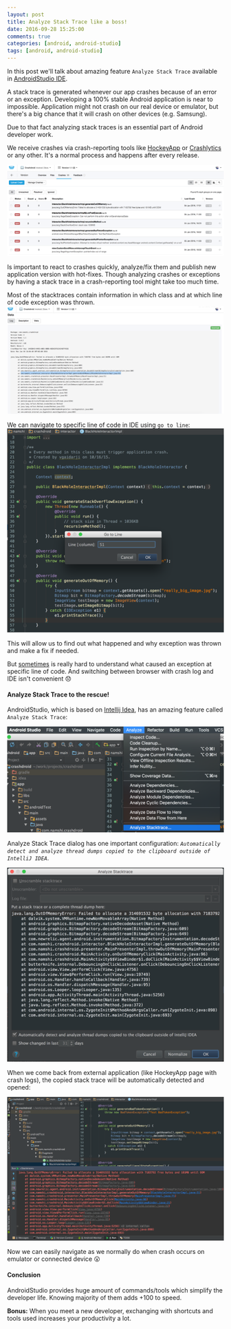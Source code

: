 ```yaml
---
layout: post
title: Analyze Stack Trace like a boss!
date: 2016-09-28 15:25:00
comments: true
categories: [android, android-studio]
tags: [android, android-studio]
---
```


In this post we'll talk about amazing feature `Analyze Stack Trace` available in
[AndroidStudio IDE](https://developer.android.com/studio/index.html).

A stack trace is generated whenever our app crashes because of an error or an exception.
Developing a 100% stable Android application is near to impossible.
Application might not crash on our real device or emulator,
but there's a big chance that it will crash on other devices (e.g. Samsung).

Due to that fact analyzing stack traces is an essential part of Android developer work.

<!--more-->

We receive crashes via crash-reporting tools like [HockeyApp](https://hockeyapp.net)
 or [Crashlytics](https://fabric.io/kits/android/crashlytics) or any other.
It's a normal process and happens after every release.

![Crashes in HockeyApp](/assets/2016/09/28/crashes-in-hockeyapp.png)

Is important to react to crashes quickly, analyze/fix them and publish new application version with hot-fixes.
Though analyzing crashes or exceptions by having a stack trace in a crash-reporting tool might take too much time.

Most of the stacktraces contain information in which class and at which line of code exception was thrown.
![Crash - generate OOM](/assets/2016/09/28/crash-generate-oom.png)

We can navigate to specific line of code in IDE using `go to line`:
![Go to line](/assets/2016/09/28/go-to-line.png)

This will allow us to find out what happened and why exception was thrown and make a fix if needed.

But [sometimes](http://stackoverflow.com/questions/34785907/app-crashes-on-start-caused-by-npe-in-android-content-context-getstring) is really hard to understand what caused an exception at specific line of code.
And switching between browser with crash log and IDE isn't convenient :disappointed:

#### **Analyze Stack Trace to the rescue!**

AndroidStudio, which is based on [Intellij Idea](https://www.jetbrains.com/idea/), has an amazing feature called `Analyze Stack Trace`:

![Analyze Stack Trace](/assets/2016/09/28/analyze-stack-trace-feature.png)

Analyze Stack Trace dialog has one important configuration:
*`Automatically detect and analyze thread dumps copied to the clipboard outside of IntelliJ IDEA`*.

![Analyze Stack Trace dialog](/assets/2016/09/28/analyze-stack-trace-dialog.png)

When we come back from external application (like HockeyApp page with crash logs), the copied stack trace will be automatically detected and opened:

![Crash - generate OOM in IDE](/assets/2016/09/28/crash-generate-oom-in-ide.png)

Now we can easily navigate as we normally do when crash occurs on emulator or connected device :open_mouth:

#### **Conclusion**

AndroidStudio provides huge amount of commands/tools which simplify the developer life.
Knowing majority of them adds +100 to speed.

**Bonus:** When you meet a new developer, exchanging with shortcuts and tools used increases your productivity a lot.
